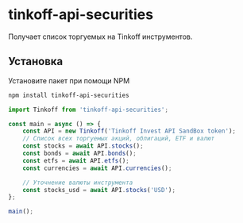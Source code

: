 # tinkoff-api-securities

Получает список торгуемых на Tinkoff инструментов.

## Установка

Установите пакет при помощи NPM

```bash
npm install tinkoff-api-securities
```

```javascript
import Tinkoff from 'tinkoff-api-securities';

const main = async () => {
    const API = new Tinkoff('Tinkoff Invest API SandBox token');
    // Список всех торгуемых акций, облигаций, ETF и валют
    const stocks = await API.stocks();
    const bonds = await API.bonds();
    const etfs = await API.etfs();
    const currencies = await API.currencies();

    // Уточнение валюты инструмента
    const stocks_usd = await API.stocks('USD');
};

main();
```
